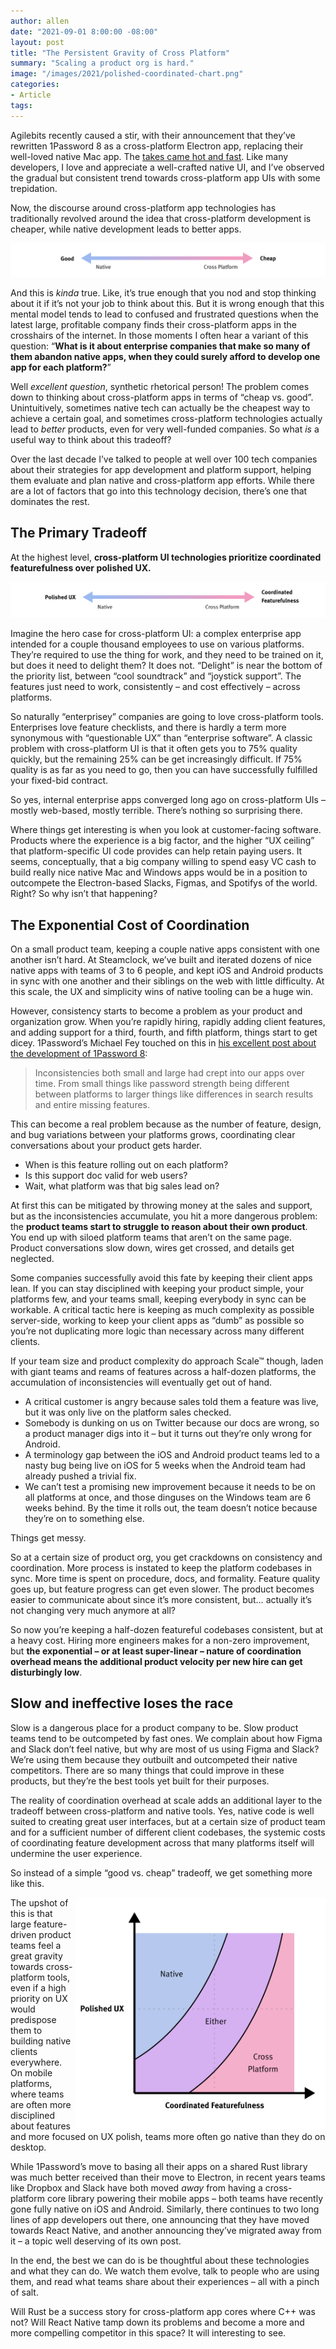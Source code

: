 ```yaml
---
author: allen
date: "2021-09-01 8:00:00 -08:00"
layout: post
title: "The Persistent Gravity of Cross Platform"
summary: "Scaling a product org is hard."
image: "/images/2021/polished-coordinated-chart.png"
categories:
- Article
tags:
---
```


Agilebits recently caused a stir,  with their announcement that they’ve rewritten 1Password 8 as a cross-platform Electron app, replacing their well-loved native Mac app. The [takes came hot and fast](https://mjtsai.com/blog/2021/08/11/1password-8-for-mac-early-access/). Like many developers, I love and appreciate a well-crafted native UI, and I’ve observed the gradual but consistent trend towards cross-platform app UIs with some trepidation.

Now, the discourse around cross-platform app technologies has traditionally revolved around the idea that cross-platform development is cheaper, while native development leads to better apps.

<img src="/images/2021/good-cheap-scale.png">

And this is *kinda* true. Like, it’s true enough that you nod and stop thinking about it if it’s not your job to think about this. But it is wrong enough that this mental model tends to lead to confused and frustrated questions when the latest large, profitable company finds their cross-platform apps in the crosshairs of the internet. In those moments I often hear a variant of this question: “**What is it about enterprise companies that make so many of them abandon native apps, when they could surely afford to develop one app for each platform?**”

Well *excellent question*, synthetic rhetorical person! The problem comes down to thinking about cross-platform apps in terms of “cheap vs. good”. Unintuitively, sometimes native tech can actually be the cheapest way to achieve a certain goal, and sometimes cross-platform technologies actually lead to *better* products, even for very well-funded companies. So what *is* a useful way to think about this tradeoff?

Over the last decade I’ve talked to people at well over 100 tech companies about their strategies for app development and platform support, helping them evaluate and plan native and cross-platform app efforts. While there are a lot of factors that go into this technology decision, there’s one that dominates the rest. 

## The Primary Tradeoff

At the highest level, **cross-platform UI technologies prioritize coordinated featurefulness over polished UX.**

<img src="/images/2021/polished-coordinated-scale.png">

Imagine the hero case for cross-platform UI: a complex enterprise app intended for a couple thousand employees to use on various platforms. They’re required to use the thing for work, and they need to be trained on it, but does it need to delight them? It does not. “Delight” is near the bottom of the priority list, between “cool soundtrack” and “joystick support”. The features just need to work, consistently – and cost effectively – across platforms.

So naturally “enterprisey” companies are going to love cross-platform tools. Enterprises love feature checklists, and there is hardly a term more synonymous with “questionable UX” than “enterprise software”. A classic problem with cross-platform UI is that it often gets you to 75% quality quickly, but the remaining 25% can be get increasingly difficult. If 75% quality is as far as you need to go, then you can have successfully fulfilled your fixed-bid contract.

So yes, internal enterprise apps converged long ago on cross-platform UIs – mostly web-based, mostly terrible. There’s nothing so surprising there.

Where things get interesting is when you look at customer-facing software. Products where the experience is a big factor, and the higher “UX ceiling” that platform-specific UI code provides can help retain paying users. It seems, conceptually, that a big company willing to spend easy VC cash to build really nice native Mac and Windows apps would be in a position to outcompete the Electron-based Slacks, Figmas, and Spotifys of the world. Right? So why isn’t that happening?

## The Exponential Cost of Coordination 
On a small product team, keeping a couple native apps consistent with one another isn’t hard. At Steamclock, we’ve built and iterated dozens of nice native apps with teams of 3 to 6 people, and kept iOS and Android products in sync with one another and their siblings on the web with little difficulty. At this scale, the UX and simplicity wins of native tooling can be a huge win.

However, consistency starts to become a problem as your product and organization grow. When you’re rapidly hiring, rapidly adding client features, and adding support for a third, fourth, and fifth platform, things start to get dicey. 1Password’s Michael Fey touched on this in [his excellent post about the development of 1Password 8](https://blog.1password.com/1password-8-the-story-so-far/):

> Inconsistencies both small and large had crept into our apps over time. From small things like password strength being different between platforms to larger things like differences in search results and entire missing features.

This can become a real problem because as the number of feature, design, and bug variations between your platforms grows, coordinating clear conversations about your product gets harder.

- When is this feature rolling out on each platform?
- Is this support doc valid for web users?
- Wait, what platform was that big sales lead on?

At first this can be mitigated by throwing money at the sales and support, but as the inconsistencies accumulate, you hit a more dangerous problem: the **product teams start to struggle to reason about their own product**. You end up with siloed platform teams that aren’t on the same page. Product conversations slow down, wires get crossed, and details get neglected.

Some companies successfully avoid this fate by keeping their client apps lean. If you can stay disciplined with keeping your product simple, your platforms few, and your teams small, keeping everybody in sync can be workable. A critical tactic here is keeping as much complexity as possible server-side, working to keep your client apps as “dumb” as possible so you’re not duplicating more logic than necessary across many different clients.

If your team size and product complexity do approach Scale™ though, laden with giant teams and reams of features across a half-dozen platforms, the accumulation of inconsistencies will eventually get out of hand.

- A critical customer is angry because sales told them a feature was live, but it was only live on the platform sales checked.
- Somebody is dunking on us on Twitter because our docs are wrong, so a product manager digs into it – but it turns out they’re only wrong for Android.
- A terminology gap between the iOS and Android product teams led to a nasty bug being live on iOS for 5 weeks when the Android team had already pushed a trivial fix.
- We can’t test a promising new improvement because it needs to be on all platforms at once, and those dinguses on the Windows team are 6 weeks behind. By the time it rolls out, the team doesn’t notice because they’re on to something else.

Things get messy.

So at a certain size of product org, you get crackdowns on consistency and coordination. More process is instated to keep the platform codebases in sync. More time is spent on procedure, docs, and formality. Feature quality goes up, but feature progress can get even slower. The product becomes easier to communicate about since it’s more consistent, but… actually it’s not changing very much anymore at all?

So now you’re keeping a half-dozen featureful codebases consistent, but at a heavy cost. Hiring more engineers makes for a non-zero improvement, but **the exponential – or at least super-linear – nature of coordination overhead means the additional product velocity per new hire can get disturbingly low**.

## Slow and ineffective loses the race
Slow is a dangerous place for a product company to be. Slow product teams tend to be outcompeted by fast ones. We complain about how Figma and Slack don’t feel native, but why are most of us using Figma and Slack? We’re using them because they outbuilt and outcompeted their native competitors. There are so many things that could improve in these products, but they’re the best tools yet built for their purposes.

The reality of coordination overhead at scale adds an additional layer to the tradeoff between cross-platform and native tools. Yes, native code is well suited to creating great user interfaces, but at a certain size of product team and for a sufficient number of different client codebases, the systemic costs of coordinating feature development across that many platforms itself will undermine the user experience.

So instead of a simple “good vs. cheap” tradeoff, we get something more like this.

<img src="/images/2021/polished-coordinated-chart.png" style="float: right; max-width: 400px">

The upshot of this is that large feature-driven product teams feel a great gravity towards cross-platform tools, even if a high priority on UX would predispose them to building native clients everywhere. On mobile platforms, where teams are often more disciplined about features and more focused on UX polish, teams more often go native than they do on desktop.

While 1Password’s move to basing all their apps on a shared Rust library was much better received than their move to Electron, in recent years teams like Dropbox and Slack have both moved *away* from having a cross-platform core library powering their mobile apps – both teams have recently gone fully native on iOS and Android. Similarly, there continues to two long lines of app developers out there, one announcing that they have moved towards React Native, and another announcing they’ve migrated away from it – a topic well deserving of its own post.

In the end, the best we can do is be thoughtful about these technologies and what they can do. We watch them evolve, talk to people who are using them, and read what teams share about their experiences – all with a pinch of salt.

Will Rust be a success story for cross-platform app cores where C++ was not? Will React Native tamp down its problems and become a more and more compelling competitor in this space? It will interesting to see.

